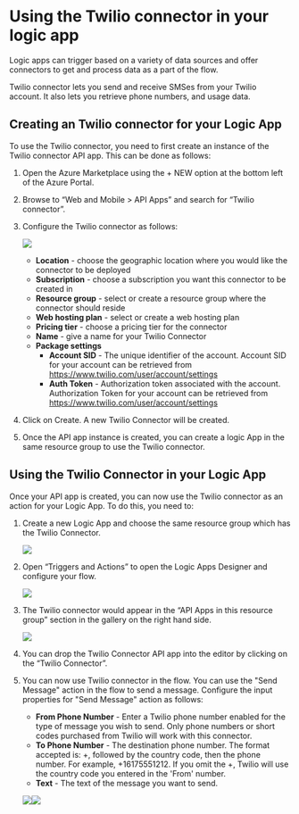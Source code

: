 <properties 
   pageTitle="Twilio Connector API App" 
   description="How to use the TwilioConnector" 
   services="app-service\logic" 
   documentationCenter=".net,nodejs,java" 
   authors="anuragdalmia" 
   manager="dwrede" 
   editor=""/>

<tags
   ms.service="app-service-logic"
   ms.devlang="multiple"
   ms.topic="article"
   ms.tgt_pltfrm="na"
   ms.workload="integration" 
   ms.date="03/31/2015"
   ms.author="adgoda"/>


# Using the Twilio connector in your logic app #

Logic apps can trigger based on a variety of data sources and offer connectors to get and process data as a part of the flow. 

Twilio connector lets you send and receive SMSes from your Twilio account. It also lets you retrieve phone numbers, and usage data.

## Creating an Twilio connector for your Logic App ##
To use the Twilio connector, you need to first create an instance of the Twilio connector API app. This can be done as follows:

1.	Open the Azure Marketplace using the + NEW option at the bottom left of the Azure Portal.
2.	Browse to “Web and Mobile > API Apps” and search for “Twilio connector”.
3.	Configure the Twilio connector as follows:
 
	![][1]
	- **Location** - choose the geographic location where you would like the connector to be deployed
	- **Subscription** - choose a subscription you want this connector to be created in
	- **Resource group** - select or create a resource group where the connector should reside
	- **Web hosting plan** - select or create a web hosting plan
	- **Pricing tier** - choose a pricing tier for the connector
	- **Name** - give a name for your Twilio Connector
	- **Package settings**
		- **Account SID** - The unique identifier of the account. Account SID for your account can be retrieved from https://www.twilio.com/user/account/settings 
		- **Auth Token** - Authorization token associated with the account. Authorization Token for your account can be retrieved from https://www.twilio.com/user/account/settings


4.	Click on Create. A new Twilio Connector will be created.
5.	Once the API app instance is created, you can create a logic App in the same resource group to use the Twilio connector. 

## Using the Twilio Connector in your Logic App ##
Once your API app is created, you can now use the Twilio connector as an action for your Logic App. To do this, you need to:

1.	Create a new Logic App and choose the same resource group which has the Twilio Connector.
 
	![][2]
2.	Open “Triggers and Actions” to open the Logic Apps Designer and configure your flow. 
 
	![][3]
3.	The Twilio connector would appear in the “API Apps in this resource group” section in the gallery on the right hand side.
 
	![][4]
4. You can drop the Twilio Connector API app into the editor by clicking on the “Twilio Connector”.
 
5.	You can now use Twilio connector in the flow. You can use the "Send Message" action in the flow to send a message. Configure the input properties for "Send Message" action as follows:
	- **From Phone Number** - Enter a Twilio phone number enabled for the type of message you wish to send. Only phone numbers or short codes purchased from Twilio will work with this connector.
	- **To Phone Number** - The destination phone number. The format accepted is: +, followed by the country code, then the phone number. For example, +16175551212. If you omit the +, Twilio will use the country code you entered in the 'From' number.
	- **Text** - The text of the message you want to send.
 
	![][5]![][6] 



	<!--Image references-->
[1]: ./media/app-service-logic-connector-twilio/img1.PNG
[2]: ./media/app-service-logic-connector-twilio/img2.PNG
[3]: ./media/app-service-logic-connector-twilio/img3.png
[4]: ./media/app-service-logic-connector-twilio/img4.png
[5]: ./media/app-service-logic-connector-twilio/img5.PNG
[6]: ./media/app-service-logic-connector-twilio/img6.PNG

